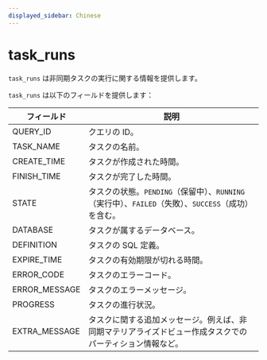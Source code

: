 ```yaml
---
displayed_sidebar: Chinese
---
```


# task_runs

`task_runs` は非同期タスクの実行に関する情報を提供します。

`task_runs` は以下のフィールドを提供します：

| フィールド    | 説明                                                         |
| ------------- | ------------------------------------------------------------ |
| QUERY_ID      | クエリの ID。                                                |
| TASK_NAME     | タスクの名前。                                               |
| CREATE_TIME   | タスクが作成された時間。                                     |
| FINISH_TIME   | タスクが完了した時間。                                       |
| STATE         | タスクの状態。`PENDING`（保留中）、`RUNNING`（実行中）、`FAILED`（失敗）、`SUCCESS`（成功）を含む。 |
| DATABASE      | タスクが属するデータベース。                                 |
| DEFINITION    | タスクの SQL 定義。                                          |
| EXPIRE_TIME   | タスクの有効期限が切れる時間。                               |
| ERROR_CODE    | タスクのエラーコード。                                       |
| ERROR_MESSAGE | タスクのエラーメッセージ。                                   |
| PROGRESS      | タスクの進行状況。                                           |
| EXTRA_MESSAGE | タスクに関する追加メッセージ。例えば、非同期マテリアライズドビュー作成タスクでのパーティション情報など。 |
